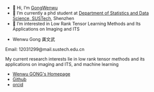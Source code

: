 - 👋 Hi, I’m <a href="https://gongwenwu.netlify.app/"> GongWenwu</a>
- 🌱 I’m currently a phd student at <a href="https://stat-ds.sustech.edu.cn/"> Department of Statistics and Data Science, SUSTech</a>, Shenzhen
- 👀 I’m interested in Low Rank Tensor Learning Methods and Its Applications on Imaging and ITS
- <p>Wenwu Gong 龚文武</p>
<p>Email: 12031299@mail.sustech.edu.cn </p>
<p>My current research interests lie in low rank tensor methods and its applications on imaging and ITS, and machine learning </p>

<ul>
  <li> <a href="https://gongwenwu.netlify.app/">Wenwu GONG's Homepage</a> </li>
  <li> <a href="https://github.com/GongWenwuu">Github</a> </li>
  <li> <a href="https://orcid.org/my-orcid?orcid=0000-0002-8019-0582">orcid</a> </li>
</ul>
<!---
GongWenwuu/GongWenwuu is a ✨ special ✨ repository because its `README.md` (this file) appears on your GitHub profile.
You can click the Preview link to take a look at your changes.
--->
